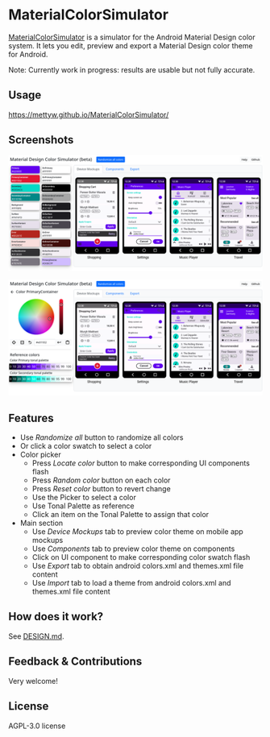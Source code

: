 # MaterialColorSimulator
[MaterialColorSimulator](https://mettyw.github.io/MaterialColorSimulator/) is a simulator for the Android Material Design color system. It lets you edit, preview and export a Material Design color theme for Android.

Note: Currently work in progress: results are usable but not fully accurate.

## Usage

https://mettyw.github.io/MaterialColorSimulator/

## Screenshots
![](assets/main1.png)

![](assets/main2.png)

## Features
* Use <em>Randomize all</em> button to randomize all colors
* Or click a color swatch to select a color
* Color picker
  * Press <em>Locate color</em> button to make corresponding UI components flash
  * Press <em>Random color</em> button on each color
  * Press <em>Reset color</em> button to revert change
  * Use the Picker to select a color
  * Use Tonal Palette as reference
  * Click an item on the Tonal Palette to assign that color
* Main section
  * Use <em>Device Mockups</em> tab to preview color theme on mobile app mockups
  * Use <em>Components</em> tab to preview color theme on components
  * Click on UI component to make corresponding color swatch flash
  * Use <em>Export</em> tab to obtain android colors.xml and themes.xml file content
  * Use <em>Import</em> tab to load a theme from android colors.xml and themes.xml file content

## How does it work?

See [DESIGN.md](./DESIGN.md).

## Feedback & Contributions
Very welcome!

## License
AGPL-3.0 license